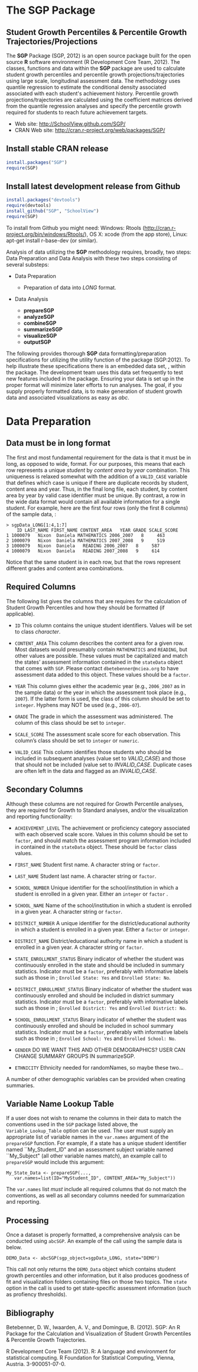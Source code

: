 The SGP Package 
===============


Student Growth Percentiles & Percentile Growth Trajectories/Projections
-----------------------------------------------------------------------

The **SGP** Package (SGP, 2012) is an open source package built for the open source **R** software environment (R Development Core Team, 2012). The classes, functions and data within the **SGP** package are used to calculate student growth percentiles and percentile growth projections/trajectories using large scale, longitudinal assessment data. The methodology uses quantile regression to estimate the conditional density associated associated with each student's achievement history. Percentile growth projections/trajectories are calculated using the coefficient matrices derived from the quantile regression analyses and specify the percentile growth required for students to reach future achievement targets.

* Web site: http://SchoolView.github.com/SGP/
* CRAN Web site: http://cran.r-project.org/web/packages/SGP/


Install stable CRAN release
---------------------------

```R 
install.packages("SGP")
require(SGP)
```


Install latest development release from Github
----------------------------------------------

```R 
install.packages("devtools")
require(devtools)
install_github("SGP", "SchoolView")
require(SGP)
```

To install from Github you might need: Windows: Rtools (http://cran.r-project.org/bin/windows/Rtools/), OS X: xcode (from the app store),
Linux: apt-get install r-base-dev (or similar).

Analysis of data utilizing the **SGP** methodology requires, broadly, two steps: Data Preparation and Data Analysis with these two steps consisting of several substeps:

* Data Preparation
	* Preparation of data into *LONG* format.

* Data Analysis
	* **prepareSGP**
    * **analyzeSGP**
    * **combineSGP**
    * **summarizeSGP**
    * **visualizeSGP**
    * **outputSGP**


The following provides thorough **SGP** data formatting/preparation specifications for
utilizing the utility function of the package (SGP:2012). To help
illustrate these specifications there is an embedded data set, , within
the package. The development team uses this data set frequently to test
new features included in the package. Ensuring your data is set up in
the proper format will minimize later efforts to run analyses. The goal,
if you supply properly formatted data, is to make generation of student
growth data and associated visualizations as easy as *abc*.


Data Preparation
================

Data must be in long format
---------------------------

The first and most fundamental requirement for the data is that it must
be in long, as opposed to wide, format. For our purposes, this means
that each row represents a unique *student* by *content area* by *year*
combination. This uniqueness is relaxed somewhat with the addition of a
`VALID_CASE` variable that defines which case is unique if there are
duplicate records by student, content area and year. Thus, in the final
long file, each student, by content area by year by valid case
identifier must be unique. By contrast, a row in the wide data format
would contain all available information for a single student. For
example, here are the first four rows (only the first 8 columns) of the
sample data, :

    > sgpData_LONG[1:4,1:7]
        ID LAST_NAME FIRST_NAME CONTENT_AREA   YEAR GRADE SCALE_SCORE
    1 1000079   Nixon  Daniela MATHEMATICS 2006_2007   8     463
    2 1000079   Nixon  Daniela MATHEMATICS 2007_2008   9     519
    3 1000079   Nixon  Daniela   READING 2006_2007   8     587
    4 1000079   Nixon  Daniela   READING 2007_2008   9     614

Notice that the same student is in each row, but that the rows represent
different grades and content area combinations.

Required Columns
----------------

The following list gives the columns that are requires for the
calculation of Student Growth Percentiles and how they should be
formatted (if applicable).

-   `ID` This column contains the unique student identifiers. Values will be set to
	class *character*.

-   `CONTENT_AREA` This column describes the content area for a given
    row. Most datasets would presumably contain `MATHEMATICS` and
    `READING`, but other values are possible. These values must be
    capitalized and match the states’ assessment information contained
    in the `stateData` object that comes with `SGP`. Please contact
    `dbetebenner@nciea.org` to have assessment data added to this
    object. These values should be a `factor`.

-   `YEAR` This column gives either the academic year (e.g., `2006_2007`
    as in the sample data) or the year in which the assessment took
    place (e.g., `2007`). If the latter form is used, the class of this
    column should be set to `integer`. Hyphens may NOT be used (e.g.,
    `2006-07`).

-   `GRADE` The grade in which the assessment was administered. The
    column of this class should be set to `integer`.

-   `SCALE_SCORE` The assessment scale score for each observation. This
    column’s class should be set to `integer` or `numeric`.

-   `VALID_CASE` This column identifies those students who should be
    included in subsequent analyses (value set to *VALID_CASE*) and
    those that should not be included (value set to *INVALID_CASE*.
    Duplicate cases are often left in the data and flagged as an
    *INVALID_CASE*.

Secondary Columns
-----------------

Although these columns are not required for Growth Percentile analyses,
they are required for Growth to Standard analyses, and/or the
visualization and reporting functionality:

-   `ACHIEVEMENT_LEVEL` The achievement or proficiency category
    associated with each observed scale score. Values in this column
    should be set to `factor`, and should match the assessment program
    information included in contained in the `stateData` object. These
    should be `factor` class values.

-   `FIRST_NAME` Student first name. A character string or `factor`.

-   `LAST_NAME` Student last name. A character string or `factor`.

-   `SCHOOL_NUMBER` Unique identifier for the school/institution in
    which a student is enrolled in a given year. Either an `integer` or
    `factor` .

-   `SCHOOL_NAME` Name of the school/institution in which a student is
    enrolled in a given year. A character string or `factor`.

-   `DISTRICT_NUMBER` A unique identifier for the district/educational
    authority in which a student is enrolled in a given year. Either a
    `factor` or `integer`.

-   `DISTRICT_NAME` District/educational authority name in which a
    student is enrolled in a given year. A character string or `factor`.

-   `STATE_ENROLLMENT_STATUS` Binary indicator of whether the student
    was continuously enrolled in the state and should be included in
    summary statistics. Indicator must be a `factor`, preferably with
    informative labels such as those in ; `Enrolled State: Yes` and
    `Enrolled State: No`.

-   `DISTRICT_ENROLLMENT_STATUS` Binary indicator of whether the student
    was continuously enrolled and should be included in district summary
    statistics. Indicator must be a `factor`, preferably with
    informative labels such as those in ; `Enrolled District: Yes` and
    `Enrolled District: No`.

-   `SCHOOL_ENROLLMENT_STATUS` Binary indicator of whether the student
    was continuously enrolled and should be included in school summary
    statistics. Indicator must be a `factor`, preferably with
    informative labels such as those in ; `Enrolled School: Yes` and
    `Enrolled School: No`.

-   `GENDER` DO WE WANT THIS AND OTHER DEMOGRAPHICS? USER CAN CHANGE
    SUMMARY GROUPS IN summarizeSGP.

-   `ETHNICITY` Ethnicity needed for randomNames, so maybe
    these two...

A number of other demographic variables can be provided when creating
summaries.

Variable Name Lookup Table
---------------------

If a user does not wish to rename the columns in their data to match the
conventions used in the `SGP` package listed above, the
`Variable_Lookup_Table` option can be used. The user must supply an
appropriate list of variable names in the `var.names` argument of the
`prepareSGP` function. For example, if a state has a unique student
identifier named \`\`My\_Student\_ID" and an assessment subject variable
named \`\`My\_Subject" (all other variable names match), an example call
to `prepareSGP` would include this argument:

    My_State_Data <- prepareSGP(..., 
       var.names=list(ID="MyStudent_ID", CONTENT_AREA="My_Subject"))

The `var.names` list *must* include all required columns that do not
match the conventions, as well as all secondary columns needed for
summarization and reporting.

Processing
----------

Once a dataset is properly formatted, a comprehensive analysis can be
conducted using `abcSGP`. An example of the call using the sample data
is below.

    DEMO_Data <- abcSGP(sgp_object=sgpData_LONG, state="DEMO")

This call not only returns the `DEMO_Data` object which contains student
growth percentiles and other information, but it also produces goodness
of fit and visualization folders containing files on those two topics.
The `state` option in the call is used to get state-specific assessment
information (such as profiency thresholds).

Bibliography
------------

Betebenner, D. W., Iwaarden, A. V., and Domingue, B. (2012). SGP: An R Package for the Calculation and Visualization of Student Growth Percentiles & Percentile Growth Trajectories.

R Development Core Team (2012). R: A language and environment for statistical computing. R Foundation for Statistical Computing, Vienna, Austria.
3-900051-07-0.
